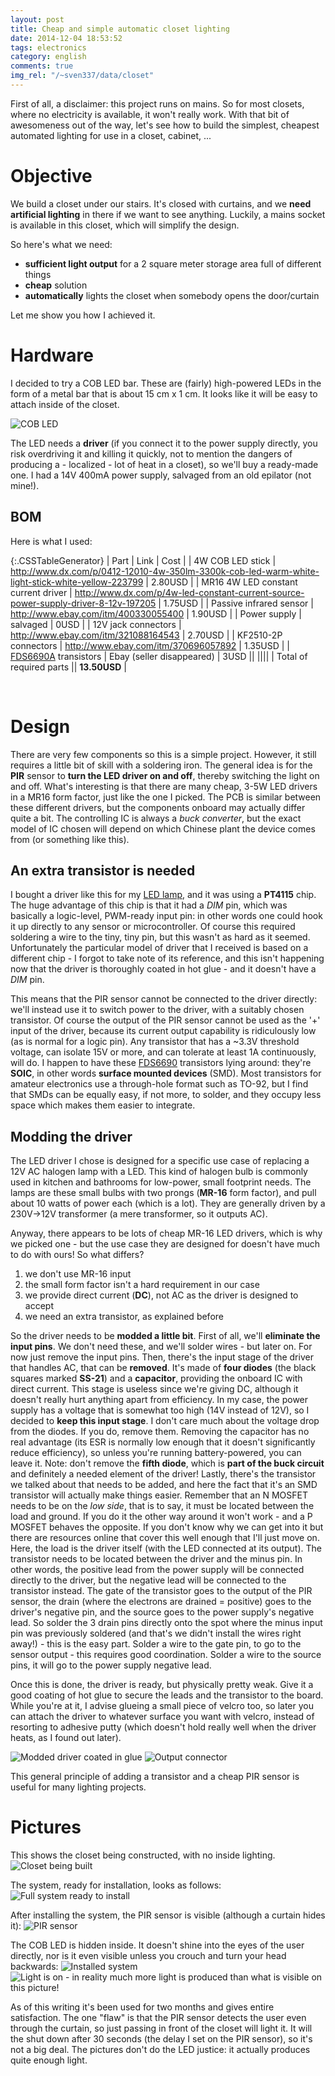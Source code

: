 ```yaml
---
layout: post
title: Cheap and simple automatic closet lighting
date: 2014-12-04 18:53:52
tags: electronics
category: english
comments: true
img_rel: "/~sven337/data/closet"
---
```


First of all, a disclaimer: this project runs on mains. So for most closets, where no electricity is available, it won't really work. With that bit of awesomeness out of the way, let's see how to build the simplest, cheapest automated lighting for use in a closet, cabinet, ...

# Objective

We build a closet under our stairs. It's closed with curtains, and we **need artificial lighting** in there if we want to see anything. Luckily, a mains socket is available in this closet, which will simplify the design.

So here's what we need:

- **sufficient light output** for a 2 square meter storage area full of different things
- **cheap** solution
- **automatically** lights the closet when somebody opens the door/curtain

Let me show you how I achieved it.

# Hardware

I decided to try a COB LED bar. These are (fairly) high-powered LEDs in the form of a metal bar that is about 15 cm x 1 cm. It looks like it will be easy to attach inside of the closet.

![COB LED](sku_223799_1.jpg)

The LED needs a **driver** (if you connect it to the power supply directly, you risk overdriving it and killing it quickly, not to mention the dangers of producing a - localized - lot of heat in a closet), so we'll buy a ready-made one.
I had a 14V 400mA power supply, salvaged from an old epilator (not mine!).

## BOM

Here is what I used:

{:.CSSTableGenerator}
| Part | Link | Cost |
| 4W COB LED stick | <http://www.dx.com/p/0412-12010-4w-350lm-3300k-cob-led-warm-white-light-stick-white-yellow-223799> | 2.80USD |
| MR16 4W LED constant current driver | <http://www.dx.com/p/4w-led-constant-current-source-power-supply-driver-8-12v-197205> | 1.75USD | 
| Passive infrared sensor | <http://www.ebay.com/itm/400330055400> | 1.90USD |
| Power supply | salvaged | 0USD |
| 12V jack connectors | <http://www.ebay.com/itm/321088164543> | 2.70USD |
| KF2510-2P connectors | <http://www.ebay.com/itm/370696057892> | 1.35USD |
| [FDS6690A](https://www.fairchildsemi.com/datasheets/FD/FDS6690A.pdf) transistors | Ebay (seller disappeared) | 3USD ||
||||
| Total of required parts || **13.50USD** |

&nbsp;

# Design

There are very few components so this is a simple project. However, it still requires a little bit of skill with a soldering iron.
The general idea is for the **PIR** sensor to **turn the LED driver on and off**, thereby switching the light on and off. What's interesting is that there are many cheap, 3-5W LED drivers in a MR16 form factor, just like the one I picked. The PCB is similar between these different drivers, but the components onboard may actually differ quite a bit. The controlling IC is always a *buck converter*, but the exact model of IC chosen will depend on which Chinese plant the device comes from (or something like this).

## An extra transistor is needed

I bought a driver like this for my [LED lamp](/~sven337/english/2014/05/08/Transforming-halogen-lamp-into-LED-lamp.html), and it was using a **PT4115** chip. The huge advantage of this chip is that it had a *DIM* pin, which was basically a logic-level, PWM-ready input pin: in other words one could hook it up directly to any sensor or microcontroller. Of course this required soldering a wire to the tiny, tiny pin, but this wasn't as hard as it seemed.
Unfortunately the particular model of driver that I received is based on a different chip - I forgot to take note of its reference, and this isn't happening now that the driver is thoroughly coated in hot glue - and it doesn't have a *DIM* pin.

This means that the PIR sensor cannot be connected to the driver directly: we'll instead use it to switch power to the driver, with a suitably chosen transistor. Of course the output of the PIR sensor cannot be used as the '+' input of the driver, because its current output capability is ridiculously low (as is normal for a logic pin).
Any transistor that has a ~3.3V threshold voltage, can isolate 15V or more, and can tolerate at least 1A continuously, will do. I happen to have these [FDS6690](https://www.fairchildsemi.com/datasheets/FD/FDS6690A.pdf) transistors lying around: they're **SOIC**, in other words **surface mounted devices** (SMD). Most transistors for amateur electronics use a through-hole format such as TO-92, but I find that SMDs can be equally easy, if not more, to solder, and they occupy less space which makes them easier to integrate.

## Modding the driver

The LED driver I chose is designed for a specific use case of replacing a 12V AC halogen lamp with a LED. This kind of halogen bulb is commonly used in kitchen and bathrooms for low-power, small footprint needs. The lamps are these small bulbs with two prongs (**MR-16** form factor), and pull about 10 watts of power each (which is a lot). They are generally driven by a 230V->12V transformer (a mere transformer, so it outputs AC).

Anyway, there appears to be lots of cheap MR-16 LED drivers, which is why we picked one - but the use case they are designed for doesn't have much to do with ours! So what differs?

1. we don't use MR-16 input
1. the small form factor isn't a hard requirement in our case
2. we provide direct current (**DC**), not AC as the driver is designed to accept
3. we need an extra transistor, as explained before

So the driver needs to be **modded a little bit**. 
First of all, we'll **eliminate the input pins**. We don't need these, and we'll solder wires - but later on. For now just remove the input pins.
Then, there's the input stage of the driver that handles AC, that can be **removed**. It's made of **four diodes** (the black squares marked **SS-21**) and a **capacitor**, providing the onboard IC with direct current. This stage is useless since we're giving DC, although it doesn't really hurt anything apart from efficiency. In my case, the power supply has a voltage that is somewhat too high (14V instead of 12V), so I decided to **keep this input stage**. I don't care much about the voltage drop from the diodes. If you do, remove them. Removing the capacitor has no real advantage (its ESR is normally low enough that it doesn't significantly reduce efficiency), so unless you're running battery-powered, you can leave it. Note: don't remove the **fifth diode**, which is **part of the buck circuit** and definitely a needed element of the driver!
Lastly, there's the transistor we talked about that needs to be added, and here the fact that it's an SMD transistor will actually make things easier. Remember that an N MOSFET needs to be on the *low side*, that is to say, it must be located between the load and ground. If you do it the other way around it won't work - and a P MOSFET behaves the opposite. If you don't know why we can get into it but there are resources online that cover this well enough that I'll just move on.
Here, the load is the driver itself (with the LED connected at its output). The transistor needs to be located between the driver and the minus pin. In other words, the positive lead from the power supply will be connected directly to the driver, but the negative lead will be connected to the transistor instead.
The gate of the transistor goes to the output of the PIR sensor, the drain (where the electrons are drained = positive)  goes to the driver's negative pin, and the source goes to the power supply's negative lead. So solder the 3 drain pins directly onto the spot where the minus input pin was previously soldered (and that's we didn't install the wires right away!) - this is the easy part. Solder a wire to the gate pin, to go to the sensor output - this requires good coordination. Solder a wire to the source pins, it will go to the power supply negative lead.

Once this is done, the driver is ready, but physically pretty weak. Give it a good coating of hot glue to secure the leads and the transistor to the board. While you're at it, I advise glueing a small piece of velcro too, so later you can attach the driver to whatever surface you want with velcro, instead of resorting to adhesive putty (which doesn't hold really well when the driver heats, as I found out later).

![Modded driver coated in glue](modded_driver.jpg)
![Output connector](driver_output.jpg)

This general principle of adding a transistor and a cheap PIR sensor is useful for many lighting projects.

# Pictures

This shows the closet being constructed, with no inside lighting.
![Closet being built](exterior_WIP.jpg)

The system, ready for installation, looks as follows:
![Full system ready to install](full_system.jpg)

After installing the system, the PIR sensor is visible (although a curtain hides it):
![PIR sensor](PIR_front.jpg)

The COB LED is hidden inside. It doesn't shine into the eyes of the user directly, nor is it even visible unless you crouch and turn your head backwards:
![Installed system](installed_inside.jpg)
![Light is on - in reality much more light is produced than what is visible on this picture!](lit.jpg)

As of this writing it's been used for two months and gives entire satisfaction. The one "flaw" is that the PIR sensor detects the user even through the curtain, so just passing in front of the closet will light it. It will the shut down after 30 seconds (the delay I set on the PIR sensor), so it's not a big deal.
The pictures don't do the LED justice: it actually produces quite enough light.

<script>
    $(document).ready(function() {
        $("a[href$='.jpg'],a[href$='.jpeg'],a[href$='.png'],a[href$='.gif']").attr('rel', 'gallery').fancybox();
    });
</script> 

